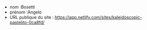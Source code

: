 - nom :Bosetti
- prénom :Angelo
- URL publique du site : https://app.netlify.com/sites/kaleidoscopic-pastelito-0ca8fd/
